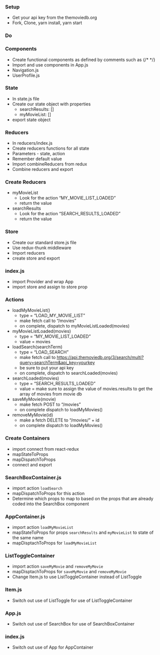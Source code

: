 
### Setup
* Get your api key from the themoviedb.org
* Fork, Clone, yarn install, yarn start

### Do

### Components
* Create functional components as defined by comments such as  {/*  <Navigation>   */}
* Import and use components in App.js
* Navigation.js
* UserProfile.js

### State
* In state.js file
* Create our state object with properties
    * searchResults: []
    * myMovieList: []
* export state object

### Reducers
* In reducers/index.js
* Create reducers functions for all state
* Parameters - state, action
* Remember default value
* Import combineReducers from redux
* Combine reducers and export

### Create Reducers
* myMovieList
    * Look for the action “MY_MOVIE_LIST_LOADED”
    * return the value
* searchResults
    * Look for the action “SEARCH_RESULTS_LOADED”
    * return the value

### Store
* Create our standard store.js file
* Use redux-thunk middleware
* Import reducers
* create store and export

### index.js 
* import Provider and wrap App 
* import store and assign to store prop

### Actions
* loadMyMovieList()
    * type = “LOAD_MY_MOVIE_LIST”
    * make fetch call to “/movies”
    * on complete, dispatch to myMovieListLoaded(movies)
* myMovieListLoaded(movies)
    * type = “MY_MOVIE_LIST_LOADED”
    * value = movies 
* loadSearch(searchTerm)
    * type = “LOAD_SEARCH”
    * make fetch call to https://api.themoviedb.org/3/search/multi?query=searchTerm&api_key=yourkey
    * be sure to put your api key
    * on complete, dispatch to searchLoaded(movies)
* searchLoaded(movies)
    * type = “SEARCH_RESULTS_LOADED”
    * value = make sure to assign the value of movies.results to get the array of movies from movie db
* saveMyMovie(movie)
    * make fetch POST to “/movies”
    * on complete dispatch to loadMyMovies()
* removeMyMovie(id)
    * make a fetch DELETE to “/movies/” + id
    * on complete dispatch to loadMyMovies()


### Create Containers
* import connect from react-redux
* mapStateToProps
* mapDispatchToProps
* connect and export

### SearchBoxContainer.js
* import action `loadSearch`
* mapDispatchToProps for this action
* Determine which props to map to based on the props that are already coded into the SearchBox component

### AppContainer.js
* import action `loadMyMovieList`
* mapStateToProps for props `searchResults` and `myMovieList` to state of the same name
* mapDisptachToProps for `loadMyMovieList`

### ListToggleContainer
* import action `saveMyMovie` and `removeMyMovie`
* mapDisptachToProps for `saveMyMovie` and `removeMyMovie`
* Change Item.js to use ListToggleContainer instead of ListToggle

### Item.js
* Switch out use of ListToggle for use of ListToggleContainer

### App.js
* Switch out use of SearchBox for use of SearchBoxContainer

### index.js
* Switch out use of App for AppContainer
